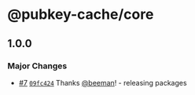 # @pubkey-cache/core

## 1.0.0

### Major Changes

- [#7](https://github.com/pubkeyapp/pubkey-cache/pull/7) [
  `09fc424`](https://github.com/pubkeyapp/pubkey-cache/commit/09fc424c4b39413a4826a27300d846430f6e05a6)
  Thanks [@beeman](https://github.com/beeman)! - releasing packages
